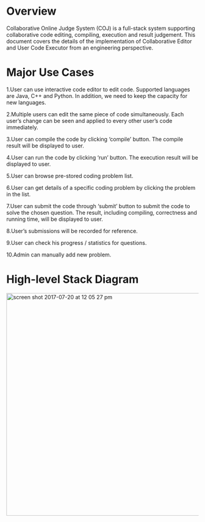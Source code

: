 # Overview

Collaborative Online Judge System (COJ) is a full-stack system supporting collaborative code editing, 	compiling, execution and result judgement. This document covers the details of the implementation of Collaborative Editor and User Code Executor from an engineering perspective. 	

# Major Use Cases

1.User can use interactive code editor to edit code. Supported languages are Java, C++ and Python. In addition, we need to keep the capacity for new languages. 

2.Multiple users can edit the same piece of code simultaneously. Each user’s change can be seen and applied to every other user’s code immediately. 

3.User can compile the code by clicking ‘compile’ button. The compile result will be displayed to user.

4.User can run the code by clicking ‘run’ button. The execution result will be displayed to user.

5.User can browse pre-stored coding problem list.

6.User can get details of a specific coding problem by clicking the problem in the list.

7.User can submit the code through ‘submit’ button to submit the code to solve the chosen question. The result, including compiling, correctness and running time, will be displayed to user. 

8.User’s submissions will be recorded for reference. 

9.User can check his progress / statistics for questions.

10.Admin can manually add new problem.

# High-level Stack Diagram

	

<img width="582" alt="screen shot 2017-07-20 at 12 05 27 pm" src="https://user-images.githubusercontent.com/14023214/28545648-abad7876-707c-11e7-82f9-6193884147bb.png">


